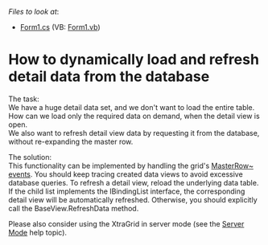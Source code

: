 <!-- default file list -->
*Files to look at*:

* [Form1.cs](./CS/WindowsApplication297/Form1.cs) (VB: [Form1.vb](./VB/WindowsApplication297/Form1.vb))
<!-- default file list end -->
# How to dynamically load and refresh detail data from the database


<p>The task:<br />
We have a huge detail data set, and we don't want to load the entire table. How can we load only the required data on demand, when the detail view is open.<br />
We also want to refresh detail view data by requesting it from the database, without re-expanding the master row.</p><p>The solution:<br />
This functionality can be implemented by handling the grid's <a href="https://docs.devexpress.com/WindowsForms/732/controls-and-libraries/data-grid/master-detail/working-with-master-detail-relationships-in-code">MasterRow~ events</a>. You should keep tracing created data views to avoid excessive database queries. To refresh a detail view, reload the underlying data table. If the child list implements the IBindingList interface, the corresponding detail view will be automatically refreshed. Otherwise, you should explicitly call the BaseView.RefreshData method.</p><p>Please also consider using the XtraGrid in server mode (see the <a href="http://documentation.devexpress.com/#WindowsForms/CustomDocument2990">Server Mode</a> help topic).</p>

<br/>


